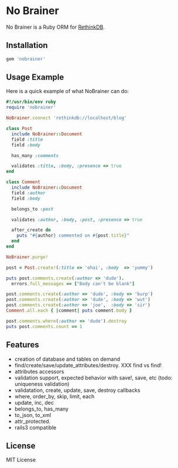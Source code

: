 No Brainer
===========

No Brainer is a Ruby ORM for [RethinkDB](http://www.rethinkdb.com/).

Installation
-------------

```ruby
gem 'nobrainer'
```

Usage Example
--------------

Here is a quick example of what NoBrainer can do:

```ruby
#!/usr/bin/env ruby
require 'nobrainer'

NoBrainer.connect 'rethinkdb://localhost/blog'

class Post
  include NoBrainer::Document
  field :title
  field :body

  has_many :comments

  validates :title, :body, :presence => true
end

class Comment
  include NoBrainer::Document
  field :author
  field :body

  belongs_to :post

  validates :author, :body, :post, :presence => true

  after_create do
    puts "#{author} commented on #{post.title}"
  end
end

NoBrainer.purge!

post = Post.create!(:title => 'ohai', :body  => 'yummy')

puts post.comments.create(:author => 'dude').
  errors.full_messages == ["Body can't be blank"]

post.comments.create(:author => 'dude', :body => 'burp')
post.comments.create(:author => 'dude', :body => 'wut')
post.comments.create(:author => 'joe',  :body => 'sir')
Comment.all.each { |comment| puts comment.body }

post.comments.where(:author => 'dude').destroy
puts post.comments.count == 1
```

Features
---------

* creation of database and tables on demand
* find/create/save/update_attributes/destroy. XXX find vs find!
* attributes accessors
* validation support, expected behavior with save!, save, etc (todo: uniqueness validation)
* validatation, create, update, save, destroy callbacks
* where, order_by, skip, limit, each
* update, inc, dec
* belongs_to, has_many
* to_json, to_xml
* attr_protected.
* rails3 compatible

License
--------

MIT License
